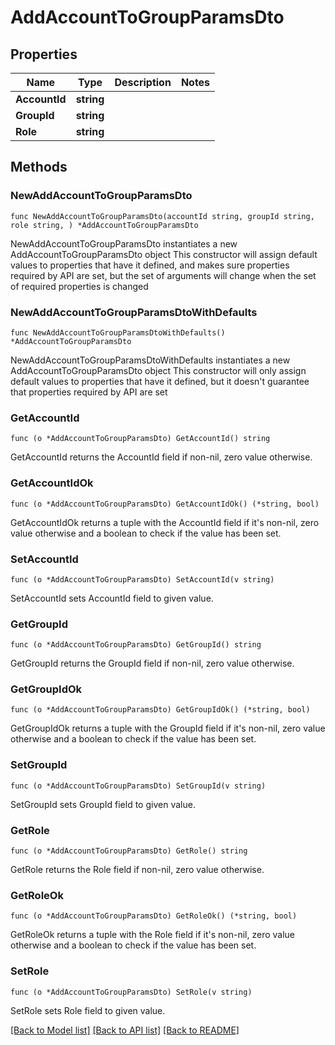 # AddAccountToGroupParamsDto

## Properties

Name | Type | Description | Notes
------------ | ------------- | ------------- | -------------
**AccountId** | **string** |  | 
**GroupId** | **string** |  | 
**Role** | **string** |  | 

## Methods

### NewAddAccountToGroupParamsDto

`func NewAddAccountToGroupParamsDto(accountId string, groupId string, role string, ) *AddAccountToGroupParamsDto`

NewAddAccountToGroupParamsDto instantiates a new AddAccountToGroupParamsDto object
This constructor will assign default values to properties that have it defined,
and makes sure properties required by API are set, but the set of arguments
will change when the set of required properties is changed

### NewAddAccountToGroupParamsDtoWithDefaults

`func NewAddAccountToGroupParamsDtoWithDefaults() *AddAccountToGroupParamsDto`

NewAddAccountToGroupParamsDtoWithDefaults instantiates a new AddAccountToGroupParamsDto object
This constructor will only assign default values to properties that have it defined,
but it doesn't guarantee that properties required by API are set

### GetAccountId

`func (o *AddAccountToGroupParamsDto) GetAccountId() string`

GetAccountId returns the AccountId field if non-nil, zero value otherwise.

### GetAccountIdOk

`func (o *AddAccountToGroupParamsDto) GetAccountIdOk() (*string, bool)`

GetAccountIdOk returns a tuple with the AccountId field if it's non-nil, zero value otherwise
and a boolean to check if the value has been set.

### SetAccountId

`func (o *AddAccountToGroupParamsDto) SetAccountId(v string)`

SetAccountId sets AccountId field to given value.


### GetGroupId

`func (o *AddAccountToGroupParamsDto) GetGroupId() string`

GetGroupId returns the GroupId field if non-nil, zero value otherwise.

### GetGroupIdOk

`func (o *AddAccountToGroupParamsDto) GetGroupIdOk() (*string, bool)`

GetGroupIdOk returns a tuple with the GroupId field if it's non-nil, zero value otherwise
and a boolean to check if the value has been set.

### SetGroupId

`func (o *AddAccountToGroupParamsDto) SetGroupId(v string)`

SetGroupId sets GroupId field to given value.


### GetRole

`func (o *AddAccountToGroupParamsDto) GetRole() string`

GetRole returns the Role field if non-nil, zero value otherwise.

### GetRoleOk

`func (o *AddAccountToGroupParamsDto) GetRoleOk() (*string, bool)`

GetRoleOk returns a tuple with the Role field if it's non-nil, zero value otherwise
and a boolean to check if the value has been set.

### SetRole

`func (o *AddAccountToGroupParamsDto) SetRole(v string)`

SetRole sets Role field to given value.



[[Back to Model list]](../README.md#documentation-for-models) [[Back to API list]](../README.md#documentation-for-api-endpoints) [[Back to README]](../README.md)


